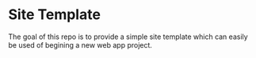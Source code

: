 # Site Template

The goal of this repo is to provide a simple site template which can easily be used of begining a new web app project.
